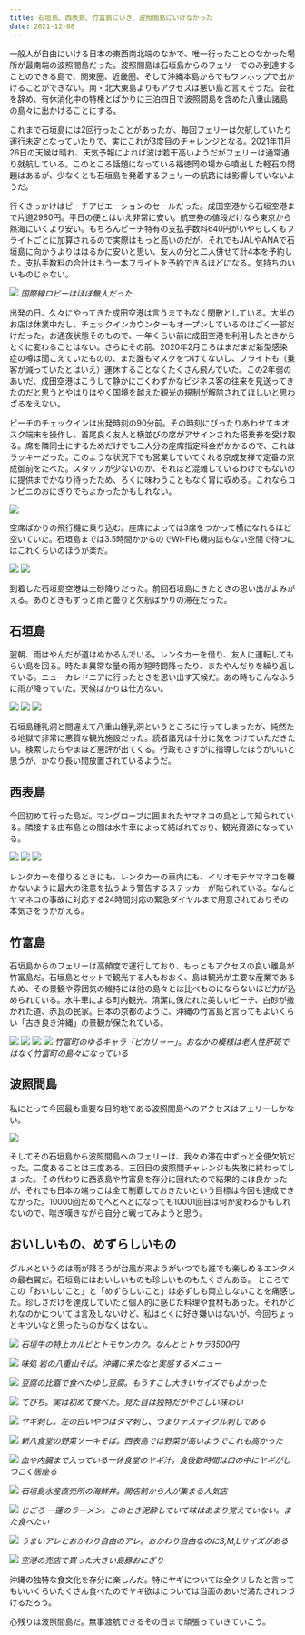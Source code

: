 ```yaml
---
title: 石垣島、西表島、竹富島にいき、波照間島にいけなかった
date: 2021-12-08
---
```


一般人が自由にいける日本の東西南北端のなかで、唯一行ったことのなかった場所が最南端の波照間島だった。波照間島は石垣島からのフェリーでのみ到達することのできる島で、関東圏、近畿圏、そして沖縄本島からでもワンホップで出かけることができない。南・北大東島よりもアクセスは悪い島と言えそうだ。会社を辞め、有休消化中の特権とばかりに三泊四日で波照間島を含めた八重山諸島の島々に出かけることにする。

これまで石垣島には2回行ったことがあったが、毎回フェリーは欠航していたり運行未定となっていたりで、実にこれが3度目のチャレンジとなる。2021年11月26日の天候は晴れ、天気予報によれば波は若干高いようだがフェリーは通常通り就航している。このところ話題になっている福徳岡の場から噴出した軽石の問題はあるが、少なくとも石垣島を発着するフェリーの航路には影響していないようだ。

行くきっかけはピーチアビエーションのセールだった。成田空港から石垣空港まで片道2980円。平日の便とはいえ非常に安い。航空券の値段だけなら東京から熱海にいくより安い。もちろんピーチ特有の支払手数料640円がいやらしくもフライトごとに加算されるので実際はもっと高いのだが、それでもJALやANAで石垣島に向かうよりははるかに安いと思い、友人の分と二人併せて計4本を予約した。支払手数料の合計はもう一本フライトを予約できるほどになる。気持ちのいいものじゃない。

![](https://photos.smugmug.com/photos/i-X7GP2G9/0/3e7a03ce/X4/i-X7GP2G9-X4.jpg)
*国際線ロビーはほぼ無人だった*

出発の日、久々にやってきた成田空港は言うまでもなく閑散としている。大半のお店は休業中だし、チェックインカウンターもオープンしているのはごく一部だけだった。お通夜状態そのもので、一年くらい前に成田空港を利用したときからとくに変わることはない。さらにその前、2020年2月ころはまだまだ新型感染症の噂は聞こえていたものの、まだ誰もマスクをつけてないし、フライトも（乗客が減っていたとはいえ）運休することなくたくさん飛んでいた。この2年弱のあいだ、成田空港はこうして静かにごくわずかなビジネス客の往来を見送ってきたのだと思うとやはりはやく国境を越えた観光の規制が解除されてほしいと思わざるをえない。

ピーチのチェックインは出発時刻の90分前。その時刻にぴったりあわせてキオスク端末を操作し、首尾良く友人と横並びの席がアサインされた搭乗券を受け取る。席を隣同士にするためだけでも二人分の座席指定料金がかかるので、これはラッキーだった。このような状況下でも営業していてくれる京成友禅で定番の京成御前をたべた。スタッフが少ないのか、それほど混雑しているわけでもないのに提供までかなり待ったため、ろくに味わうこともなく胃に収める。これならコンビニのおにぎりでもよかったかもしれない。

![](https://photos.smugmug.com/photos/i-zc8scGm/0/6da04c89/X4/i-zc8scGm-X4.jpg)

空席ばかりの飛行機に乗り込む。座席によっては3席をつかって横になれるほど空いていた。石垣島までは3.5時間かかるのでWi-Fiも機内誌もない空間で待つにはこれくらいのほうが楽だ。

![](https://photos.smugmug.com/photos/i-dH8g8mV/0/b4044410/X4/i-dH8g8mV-X4.jpg)
![](https://photos.smugmug.com/photos/i-QbMPVrQ/0/358e0dde/X4/i-QbMPVrQ-X4.jpg)

到着した石垣島空港は土砂降りだった。前回石垣島にきたときの思い出がよみがえる。あのときもずっと雨と曇りと欠航ばかりの滞在だった。

## 石垣島

翌朝、雨はやんだが道はぬかるんでいる。レンタカーを借り、友人に運転してもらい島を回る。時たま異常な量の雨が短時間降ったり、またやんだりを繰り返している。ニューカレドニアに行ったときを思い出す天候だ。あの時もこんなふうに雨が降っていた。天候ばかりは仕方ない。

![](https://photos.smugmug.com/photos/i-Cx6Ztmh/0/373c88cf/X4/i-Cx6Ztmh-X4.jpg)
![](https://photos.smugmug.com/photos/i-ptzm7FP/0/d387fc93/X4/i-ptzm7FP-X4.jpg)
![](https://photos.smugmug.com/photos/i-pmSjcb5/0/a86658d4/X4/i-pmSjcb5-X4.jpg)

石垣島鍾乳洞と間違えて八重山鍾乳洞というところに行ってしまったが、純然たる地獄で非常に悪質な観光施設だった。読者諸兄は十分に気をつけていただきたい。検索したらやまほど悪評が出てくる。行政もさすがに指導したほうがいいと思うが、かなり長い間放置されているようだ。

## 西表島

今回初めて行った島だ。マングローブに囲まれたヤマネコの島として知られている。隣接する由布島との間は水牛車によって結ばれており、観光資源になっている。

![](https://photos.smugmug.com/photos/i-LckcWK7/0/25993e50/X4/i-LckcWK7-X4.jpg)
![](https://photos.smugmug.com/photos/i-9hDPz7r/0/8c1fd893/X4/i-9hDPz7r-X4.jpg)
![](https://photos.smugmug.com/photos/i-76P4txm/0/7b6dc2fe/X4/i-76P4txm-X4.jpg)

レンタカーを借りるときにも、レンタカーの車内にも、イリオモテヤマネコを轢かないように最大の注意を払うよう警告するステッカーが貼られている。なんとヤマネコの事故に対応する24時間対応の緊急ダイヤルまで用意されておりその本気さをうかがえる。

## 竹富島

石垣島からのフェリーは高頻度で運行しており、もっともアクセスの良い離島が竹富島だ。石垣島とセットで観光する人もおおく、島は観光が主要な産業であるため、その景観や雰囲気の維持には他の島々とは比べものにならないほど力が込められている。水牛車による町内観光、清潔に保たれた美しいビーチ、白砂が撒かれた道、赤瓦の民家。日本の京都のように、沖縄の竹富島と言ってもよいくらい「古き良き沖縄」の景観が保たれている。

![](https://photos.smugmug.com/photos/i-pQgbMRf/0/e064644d/X4/i-pQgbMRf-X4.jpg)
![](https://photos.smugmug.com/photos/i-TLsQLXn/0/88774172/X4/i-TLsQLXn-X4.jpg)
![](https://photos.smugmug.com/photos/i-6pB2SrF/0/f6742d91/X4/i-6pB2SrF-X4.jpg)
![](https://photos.smugmug.com/photos/i-m2m3TB5/0/51e2faca/X4/i-m2m3TB5-X4.jpg)
*竹富町のゆるキャラ「ピカリャー」。おなかの模様は老人性肝斑ではなく竹富町の島々になっている*


## 波照間島

私にとって今回最も重要な目的地である波照間島へのアクセスはフェリーしかない。

![](https://photos.smugmug.com/photos/i-TMvwf7J/0/e6cac044/L/i-TMvwf7J-L.png)

そしてその石垣島から波照間島へのフェリーは、我々の滞在中ずっと全便欠航だった。二度あることは三度ある。三回目の波照間チャレンジも失敗に終わってしまった。その代わりに西表島や竹富島を存分に回れたので結果的には良かったが、それでも日本の端っこは全て制覇しておきたいという目標は今回も達成できなかった。10000回だめでへとへとになっても10001回目は何か変わるかもしれないので、喘ぎ嘆きながら自分と戦ってみようと思う。

## おいしいもの、めずらしいもの

グルメというのは雨が降ろうが台風が来ようがいつでも誰でも楽しめるエンタメの最右翼だ。石垣島にはおいしいものも珍しいものもたくさんある。
ところでこの「おいしいこと」と「めずらしいこと」は必ずしも両立しないことを痛感した。珍しさだけを達成していたと個人的に感じた料理や食材もあった。それがどれなのかについては言及しないけど、私はとくに好き嫌いはないが、今回ちょっとキツいなと思ったものがなくはない。

![](https://photos.smugmug.com/photos/i-t4fNQTt/0/09426c96/X4/i-t4fNQTt-X4.jpg)
*石垣牛の特上カルビとトモサンカク。なんとヒトサラ3500円*

![](https://photos.smugmug.com/photos/i-6sDGhbd/0/57afa6a4/X4/i-6sDGhbd-X4.jpg)
*味処 岩の八重山そば。沖縄に来たなと実感するメニュー*

![](https://photos.smugmug.com/photos/i-gmZSp88/0/cdb2307b/X4/i-gmZSp88-X4.jpg)
*豆腐の比嘉で食べたゆし豆腐。もうすこし大きいサイズでもよかった*

![](https://photos.smugmug.com/photos/i-jMJw8XV/0/9075dd69/X4/i-jMJw8XV-X4.jpg)
*てびち。実は初めて食べた。見た目は独特だがやさしい味わい*

![](https://photos.smugmug.com/photos/i-xcKC5Zw/0/f9373913/X4/i-xcKC5Zw-X4.jpg)
*ヤギ刺し。左の白いやつはタマ刺し、つまりテスティクル刺しである*

![](https://photos.smugmug.com/photos/i-8bM5LkB/0/d93b687e/X4/i-8bM5LkB-X4.jpg)
*新八食堂の野菜ソーキそば。西表島では野菜が高いようでこれも高かった*

![](https://photos.smugmug.com/photos/i-hmXWv7D/0/f2e3dd2c/X4/i-hmXWv7D-X4.jpg)
*血や内臓まで入っている一休食堂のヤギ汁。食後数時間は口の中にヤギがしつこく居座る*

![](https://photos.smugmug.com/photos/i-44VH6Hs/0/92370c36/X4/i-44VH6Hs-X4.jpg)
*石垣島水産直売所の海鮮丼。開店前から人が集まる人気店*

![](https://photos.smugmug.com/photos/i-PwXWSVm/0/0ff00091/X4/i-PwXWSVm-X4.jpg)
*じごろ 一蓮のラーメン。このとき泥酔していて味はあまり覚えていない。また食べたい*

![](https://photos.smugmug.com/photos/i-zLqRqgG/0/ed6348cf/X4/i-zLqRqgG-X4.jpg)
*うまいアレとおかわり自由のアレ。おかわり自由なのにS,M,Lサイズがある*

![](https://photos.smugmug.com/photos/i-XLKMCCV/0/c63031a9/X4/i-XLKMCCV-X4.jpg)
*空港の売店で買った大きい島豚おにぎり*

沖縄の独特な食文化を存分に楽しんだ。特にヤギについては全クリしたと言ってもいいくらいたくさん食べたのでヤギ欲はについては当面のあいだ満たされつづけるだろう。

心残りは波照間島だ。無事渡航できるその日まで頑張っていきていこう。
